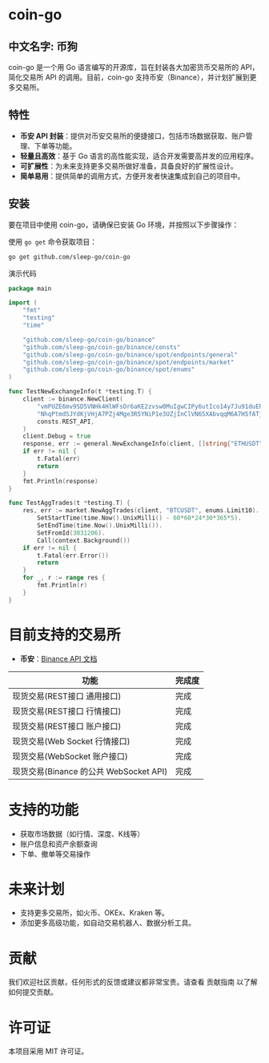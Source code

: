 # coin-go

## 中文名字: 币狗

coin-go 是一个用 Go 语言编写的开源库，旨在封装各大加密货币交易所的 API，简化交易所 API 的调用。目前，coin-go
支持币安（Binance），并计划扩展到更多交易所。

## 特性

- **币安 API 封装**：提供对币安交易所的便捷接口，包括市场数据获取、账户管理、下单等功能。
- **轻量且高效**：基于 Go 语言的高性能实现，适合开发需要高并发的应用程序。
- **可扩展性**：为未来支持更多交易所做好准备，具备良好的扩展性设计。
- **简单易用**：提供简单的调用方式，方便开发者快速集成到自己的项目中。

## 安装

要在项目中使用 coin-go，请确保已安装 Go 环境，并按照以下步骤操作：

使用 `go get` 命令获取项目：

```bash
go get github.com/sleep-go/coin-go
```

演示代码

```go
package main

import (
	"fmt"
	"testing"
	"time"

	"github.com/sleep-go/coin-go/binance"
	"github.com/sleep-go/coin-go/binance/consts"
	"github.com/sleep-go/coin-go/binance/spot/endpoints/general"
	"github.com/sleep-go/coin-go/binance/spot/endpoints/market"
	"github.com/sleep-go/coin-go/binance/spot/enums"
)

func TestNewExchangeInfo(t *testing.T) {
	client := binance.NewClient(
		"vmPUZE6mv9SD5VNHk4HlWFsOr6aKE2zvsw0MuIgwCIPy6utIco14y7Ju91duEh8A",
		"NhqPtmdSJYdKjVHjA7PZj4Mge3R5YNiP1e3UZjInClVN65XAbvqqM6A7H5fATj0j",
		consts.REST_API,
	)
	client.Debug = true
	response, err := general.NewExchangeInfo(client, []string{"ETHUSDT"}, nil).Call(context.Background())
	if err != nil {
		t.Fatal(err)
		return
	}
	fmt.Println(response)
}

func TestAggTrades(t *testing.T) {
	res, err := market.NewAggTrades(client, "BTCUSDT", enums.Limit10).
		SetStartTime(time.Now().UnixMilli() - 60*60*24*30*365*5).
		SetEndTime(time.Now().UnixMilli()).
		SetFromId(3031206).
		Call(context.Background())
	if err != nil {
		t.Fatal(err.Error())
		return
	}
	for _, r := range res {
		fmt.Println(r)
	}
}

```

# 目前支持的交易所

- **币安**：[Binance API 文档](https://developers.binance.com/docs/zh-CN)

| 功能                              | 完成度 |
|---------------------------------|-----|
| 现货交易(REST接口 通用接口)               | 完成  |
| 现货交易(REST接口 行情接口)               | 完成  |
| 现货交易(REST接口 账户接口)               | 完成  |
| 现货交易(Web Socket 行情接口)           | 完成  |
| 现货交易(WebSocket 账户接口)            | 完成  |
| 现货交易(Binance 的公共 WebSocket API) | 完成  |

# 支持的功能

* 获取市场数据（如行情、深度、K线等）
* 账户信息和资产余额查询
* 下单、撤单等交易操作

# 未来计划

* 支持更多交易所，如火币、OKEx、Kraken 等。
* 添加更多高级功能，如自动交易机器人、数据分析工具。

# 贡献

我们欢迎社区贡献，任何形式的反馈或建议都非常宝贵。请查看 贡献指南 以了解如何提交贡献。

# 许可证

本项目采用 MIT 许可证。
